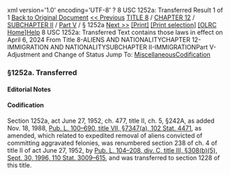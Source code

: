xml version='1.0' encoding='UTF-8' ?
8 USC 1252a: Transferred
 Result 1 of 1
[Back to Original Document](/view.xhtml;jsessionid=33B6AB5134BE4793174BA5F45E8106B0)
[<< Previous](#)
 [TITLE 8](/view.xhtml;jsessionid=33B6AB5134BE4793174BA5F45E8106B0?req=granuleid%3AUSC-prelim-title8&saved=%7CZ3JhbnVsZWlkOlVTQy1wcmVsaW0tdGl0bGU4LXNlY3Rpb24xMjUyYQ%3D%3D%7C%7C%7C0%7Cfalse%7Cprelim&edition=prelim) / [CHAPTER 12](/view.xhtml;jsessionid=33B6AB5134BE4793174BA5F45E8106B0?req=granuleid%3AUSC-prelim-title8-chapter12&saved=%7CZ3JhbnVsZWlkOlVTQy1wcmVsaW0tdGl0bGU4LXNlY3Rpb24xMjUyYQ%3D%3D%7C%7C%7C0%7Cfalse%7Cprelim&edition=prelim) / [SUBCHAPTER II](/view.xhtml;jsessionid=33B6AB5134BE4793174BA5F45E8106B0?req=granuleid%3AUSC-prelim-title8-chapter12-subchapter2&saved=%7CZ3JhbnVsZWlkOlVTQy1wcmVsaW0tdGl0bGU4LXNlY3Rpb24xMjUyYQ%3D%3D%7C%7C%7C0%7Cfalse%7Cprelim&edition=prelim) / [Part V](/view.xhtml;jsessionid=33B6AB5134BE4793174BA5F45E8106B0?req=granuleid%3AUSC-prelim-title8-chapter12-subchapter2-part5&saved=%7CZ3JhbnVsZWlkOlVTQy1wcmVsaW0tdGl0bGU4LXNlY3Rpb24xMjUyYQ%3D%3D%7C%7C%7C0%7Cfalse%7Cprelim&edition=prelim) / § 1252a
 [Next >>](#)
[[Print]](#)
 [[Print selection]](#)
[[OLRC Home]](/browse.xhtml;jsessionid=33B6AB5134BE4793174BA5F45E8106B0)[Help](/navHelp.xhtml;jsessionid=33B6AB5134BE4793174BA5F45E8106B0)
8 USC 1252a: Transferred
Text contains those laws in effect on April 6, 2024
From Title 8-ALIENS AND NATIONALITYCHAPTER 12-IMMIGRATION AND NATIONALITYSUBCHAPTER II-IMMIGRATIONPart V-Adjustment and Change of Status
Jump To: [Miscellaneous](#miscellaneous-note)[Codification](#codification-note)
### §1252a. Transferred
#### **Editorial Notes**
#### Codification
Section 1252a, act June 27, 1952, ch. 477, title II, ch. 5, §242A, as added Nov. 18, 1988, [Pub. L. 100–690, title VII, §7347(a), 102 Stat. 4471](/statviewer.htm?volume=102&page=4471), as amended, which related to expedited removal of aliens convicted of committing aggravated felonies, was renumbered section 238 of ch. 4 of title II of act June 27, 1952, by [Pub. L. 104–208, div. C, title III, §308(b)(5), Sept. 30, 1996, 110 Stat. 3009–615](/statviewer.htm?volume=110&page=3009-615), and was transferred to section 1228 of this title.
